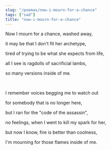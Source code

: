 ```yaml
---
slug: "/poemas/now-i-mourn-for-a-chance"
tags: ["sad"]
title: "now-i-mourn-for-a-chance"
---
```

Now I mourn for a chance, washed away,

it may be that I don't fit her archetype,

tired of trying to be what she expects from life,

all I see is ragdolls of sacrificial lambs,

so many versions inside of me.

&nbsp;

I remember voices begging me to watch out

for somebody that is no longer here,

but I ran for the "code of the assassin",

no feelings, when I went to kill my spark for her,

but now I know, fire is better than coolness,

I'm mourning for those flames inside of me.